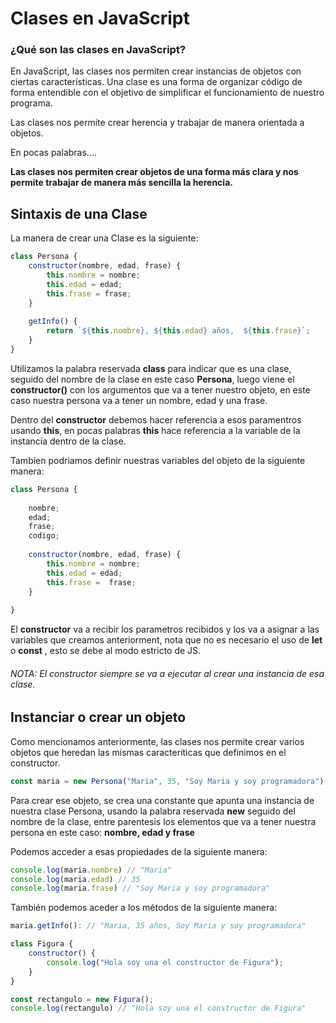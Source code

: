 # Clases en JavaScript

### ¿Qué son las clases en JavaScript?

En JavaScript, las clases nos permiten crear instancias de objetos con ciertas características. Una clase es una forma de organizar código de forma entendible con el objetivo de simplificar el funcionamiento de nuestro programa. 

Las clases nos permite crear herencia y trabajar de manera orientada a objetos.


En pocas palabras.... 

**Las clases nos permiten crear objetos de una forma más clara y nos permite trabajar de manera más sencilla la herencia.**

## Sintaxis de una Clase

La manera de crear una Clase es la siguiente: 

```javascript
class Persona {
	constructor(nombre, edad, frase) {
		this.nombre = nombre;
		this.edad = edad;
		this.frase = frase;
	}
	
	getInfo() {
		return `${this.nombre}, ${this.edad} años,  ${this.frase}`;
	}
}
```

Utilizamos la palabra reservada **class** para indicar que es una clase, seguido del nombre de la clase en este caso **Persona**, luego viene el **constructor()** con los argumentos que va a tener nuestro objeto, en este caso nuestra persona va a tener un nombre, edad y una frase.

Dentro del **constructor** debemos hacer referencia a esos paramentros usando **this**, en pocas palabras **this** hace referencia a la variable de la instancia dentro de la clase.

Tambíen podriamos definir nuestras variables del objeto de la siguiente manera: 

```javascript
class Persona {
	
	nombre;
	edad;
	frase;
	codigo;
	
	constructor(nombre, edad, frase) {
		this.nombre = nombre;
		this.edad = edad;
		this.frase =  frase;
	}
	
}
```

El **constructor** va a recibir los parametros recibidos y los va a asignar a las variables que creamos anteriorment, nota que no es necesario el uso de **let** o **const** , esto se debe al modo estricto de JS.

###### NOTA: El constructor siempre se va a ejecutar al crear una instancia de esa clase.

## Instanciar o crear un objeto

Como mencionamos anteriormente, las clases nos permite crear varios objetos que heredan las mismas caracteriticas que definimos en el constructor.

```javascript
const maria = new Persona("Maria", 35, "Soy Maria y soy programadora");
```
Para crear ese objeto, se crea una constante que apunta una instancia de nuestra clase Persona, usando la palabra reservada **new** seguido del nombre de la clase, entre parentesis los elementos que va a tener nuestra persona en este caso: **nombre, edad y frase**

Podemos acceder a esas propiedades de la siguiente manera: 

```javascript
console.log(maria.nombre) // "Maria"
console.log(maria.edad) // 35
console.log(maria.frase) // "Soy Maria y soy programadora"
```

También podemos aceder a los métodos de la siguiente manera:

```javascript
maria.getInfo(): // "Maria, 35 años, Soy Maria y soy programadora"
```


```javascript
class Figura {
	constructor() {
		console.log("Hola soy una el constructor de Figura");
	}
}

const rectangulo = new Figura();
console.log(rectangulo) // "Hola soy una el constructor de Figura"
```
